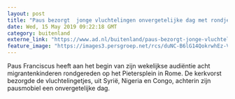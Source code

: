 ```yaml
---
layout: post
title: "Paus bezorgt  jonge vluchtelingen onvergetelijke dag met rondje Pietersplein"
date: Wed, 15 May 2019 09:22:18 GMT
category: buitenland
externe_link: "https://www.ad.nl/buitenland/paus-bezorgt-jonge-vluchtelingen-onvergetelijke-dag-met-rondje-pietersplein~a32ac2aa/"
feature_image: "https://images3.persgroep.net/rcs/duNC-B6lG14QokrwhEz-VZMRI_E/diocontent/148418164/_fitwidth/400/?appId=21791a8992982cd8da851550a453bd7f&quality=0.7"
---
```


Paus Franciscus heeft aan het begin van zijn wekelijkse audiëntie acht migrantenkinderen rondgereden op het Pietersplein in Rome. De kerkvorst bezorgde de vluchtelingetjes, uit Syrië, Nigeria en Congo, achterin zijn pausmobiel een onvergetelijke dag.
